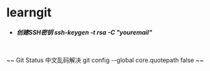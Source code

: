 # learngit




+ ***创建SSH密钥  ssh-keygen -t  rsa -C  "youremail"***

  ​


~~ Git Status 中文乱码解决  git config --global core.quotepath false ~~

